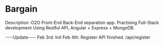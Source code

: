 # Bargain

Description :O2O Front-End Back-End separation app. Practising Full-Stack development
Using Restful API, Angular + Express + MongoDB. 

----Update----
Feb 3rd: Init
Feb 4th: Register API finished. /api/register
